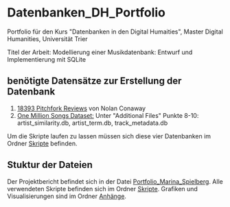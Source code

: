 # Datenbanken_DH_Portfolio
Portfolio für den Kurs "Datenbanken in den Digital Humaities", Master Digital Humanities, Universität Trier

Titel der Arbeit: Modellierung einer Musikdatenbank: Entwurf und Implementierung mit SQLite

## benötigte Datensätze zur Erstellung der Datenbank

1. [18393 Pitchfork Reviews](https://www.kaggle.com/datasets/nolanbconaway/pitchfork-data/data) von Nolan Conaway
2. [One Million Songs Dataset:](http://millionsongdataset.com/pages/getting-dataset/) Unter "Additional Files" Punkte 8-10:
artist_similarity.db,
artist_term.db,
track_metadata.db

Um die Skripte laufen zu lassen müssen sich diese vier Datenbanken im Ordner [Skripte](Skripte/) befinden.
## Stuktur der Dateien

Der Projektbericht befindet sich in der Datei [Portfolio_Marina_Spielberg](/Portfolio_Marina_Spielberg.pdf).
Alle verwendeten Skripte befinden sich im Ordner [Skripte](Skripte/).
Grafiken und Visualisierungen sind im Ordner [Anhänge](Anhänge/).
